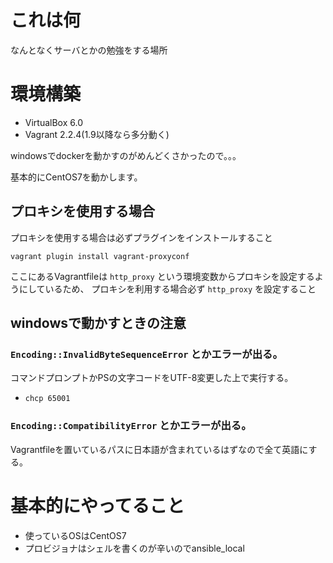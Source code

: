 # これは何

なんとなくサーバとかの勉強をする場所

# 環境構築

* VirtualBox 6.0
* Vagrant 2.2.4(1.9以降なら多分動く)

windowsでdockerを動かすのがめんどくさかったので。。。

基本的にCentOS7を動かします。

## プロキシを使用する場合

プロキシを使用する場合は必ずプラグインをインストールすること

`vagrant plugin install vagrant-proxyconf`

ここにあるVagrantfileは `http_proxy` という環境変数からプロキシを設定するようにしているため、 プロキシを利用する場合必ず `http_proxy` を設定すること

## windowsで動かすときの注意

### `Encoding::InvalidByteSequenceError` とかエラーが出る。

コマンドプロンプトかPSの文字コードをUTF-8変更した上で実行する。

* `chcp 65001`

### `Encoding::CompatibilityError` とかエラーが出る。

Vagrantfileを置いているパスに日本語が含まれているはずなので全て英語にする。


# 基本的にやってること

* 使っているOSはCentOS7
* プロビジョナはシェルを書くのが辛いのでansible_local

